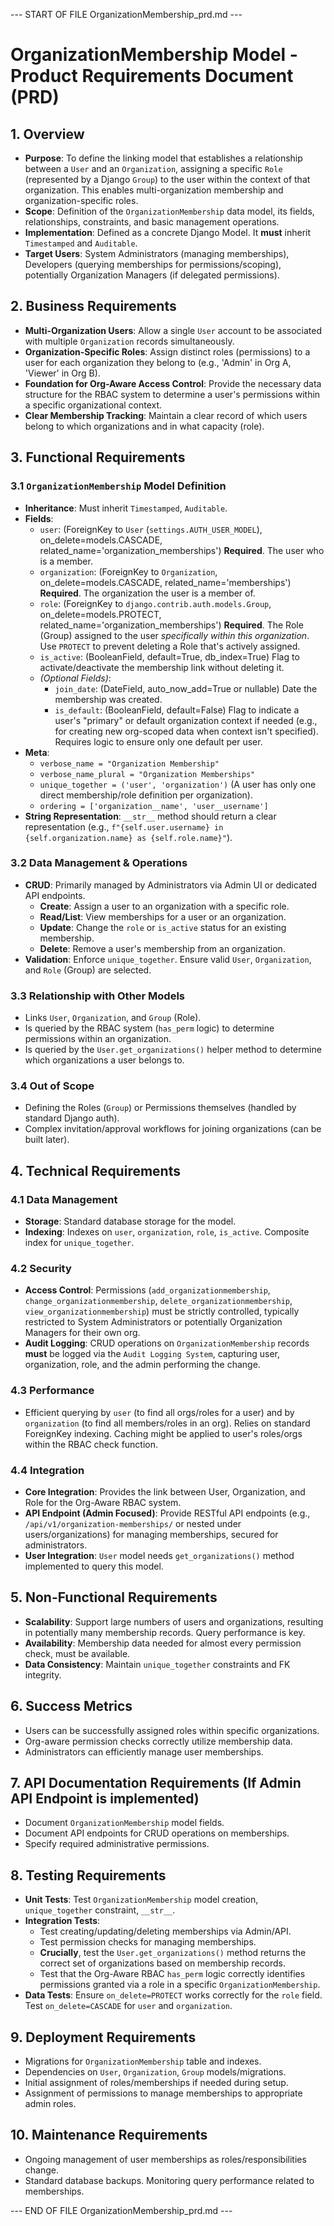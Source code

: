 
--- START OF FILE OrganizationMembership_prd.md ---

# OrganizationMembership Model - Product Requirements Document (PRD)

## 1. Overview

*   **Purpose**: To define the linking model that establishes a relationship between a `User` and an `Organization`, assigning a specific `Role` (represented by a Django `Group`) to the user within the context of that organization. This enables multi-organization membership and organization-specific roles.
*   **Scope**: Definition of the `OrganizationMembership` data model, its fields, relationships, constraints, and basic management operations.
*   **Implementation**: Defined as a concrete Django Model. It **must** inherit `Timestamped` and `Auditable`.
*   **Target Users**: System Administrators (managing memberships), Developers (querying memberships for permissions/scoping), potentially Organization Managers (if delegated permissions).

## 2. Business Requirements

*   **Multi-Organization Users**: Allow a single `User` account to be associated with multiple `Organization` records simultaneously.
*   **Organization-Specific Roles**: Assign distinct roles (permissions) to a user for each organization they belong to (e.g., 'Admin' in Org A, 'Viewer' in Org B).
*   **Foundation for Org-Aware Access Control**: Provide the necessary data structure for the RBAC system to determine a user's permissions within a specific organizational context.
*   **Clear Membership Tracking**: Maintain a clear record of which users belong to which organizations and in what capacity (role).

## 3. Functional Requirements

### 3.1 `OrganizationMembership` Model Definition
*   **Inheritance**: Must inherit `Timestamped`, `Auditable`.
*   **Fields**:
    *   `user`: (ForeignKey to `User` (`settings.AUTH_USER_MODEL`), on_delete=models.CASCADE, related_name='organization_memberships') **Required**. The user who is a member.
    *   `organization`: (ForeignKey to `Organization`, on_delete=models.CASCADE, related_name='memberships') **Required**. The organization the user is a member of.
    *   `role`: (ForeignKey to `django.contrib.auth.models.Group`, on_delete=models.PROTECT, related_name='organization_memberships') **Required**. The Role (Group) assigned to the user *specifically within this organization*. Use `PROTECT` to prevent deleting a Role that's actively assigned.
    *   `is_active`: (BooleanField, default=True, db_index=True) Flag to activate/deactivate the membership link without deleting it.
    *   *(Optional Fields)*:
        *   `join_date`: (DateField, auto_now_add=True or nullable) Date the membership was created.
        *   `is_default`: (BooleanField, default=False) Flag to indicate a user's "primary" or default organization context if needed (e.g., for creating new org-scoped data when context isn't specified). Requires logic to ensure only one default per user.
*   **Meta**:
    *   `verbose_name = "Organization Membership"`
    *   `verbose_name_plural = "Organization Memberships"`
    *   `unique_together = ('user', 'organization')` (A user has only one direct membership/role definition per organization).
    *   `ordering = ['organization__name', 'user__username']`
*   **String Representation**: `__str__` method should return a clear representation (e.g., `f"{self.user.username} in {self.organization.name} as {self.role.name}"`).

### 3.2 Data Management & Operations
*   **CRUD**: Primarily managed by Administrators via Admin UI or dedicated API endpoints.
    *   **Create**: Assign a user to an organization with a specific role.
    *   **Read/List**: View memberships for a user or an organization.
    *   **Update**: Change the `role` or `is_active` status for an existing membership.
    *   **Delete**: Remove a user's membership from an organization.
*   **Validation**: Enforce `unique_together`. Ensure valid `User`, `Organization`, and `Role` (Group) are selected.

### 3.3 Relationship with Other Models
*   Links `User`, `Organization`, and `Group` (Role).
*   Is queried by the RBAC system (`has_perm` logic) to determine permissions within an organization.
*   Is queried by the `User.get_organizations()` helper method to determine which organizations a user belongs to.

### 3.4 Out of Scope
*   Defining the Roles (`Group`) or Permissions themselves (handled by standard Django auth).
*   Complex invitation/approval workflows for joining organizations (can be built later).

## 4. Technical Requirements

### 4.1 Data Management
*   **Storage**: Standard database storage for the model.
*   **Indexing**: Indexes on `user`, `organization`, `role`, `is_active`. Composite index for `unique_together`.

### 4.2 Security
*   **Access Control**: Permissions (`add_organizationmembership`, `change_organizationmembership`, `delete_organizationmembership`, `view_organizationmembership`) must be strictly controlled, typically restricted to System Administrators or potentially Organization Managers for their own org.
*   **Audit Logging**: CRUD operations on `OrganizationMembership` records **must** be logged via the `Audit Logging System`, capturing user, organization, role, and the admin performing the change.

### 4.3 Performance
*   Efficient querying by `user` (to find all orgs/roles for a user) and by `organization` (to find all members/roles in an org). Relies on standard ForeignKey indexing. Caching might be applied to user's roles/orgs within the RBAC check function.

### 4.4 Integration
*   **Core Integration**: Provides the link between User, Organization, and Role for the Org-Aware RBAC system.
*   **API Endpoint (Admin Focused)**: Provide RESTful API endpoints (e.g., `/api/v1/organization-memberships/` or nested under users/organizations) for managing memberships, secured for administrators.
*   **User Integration**: `User` model needs `get_organizations()` method implemented to query this model.

## 5. Non-Functional Requirements

*   **Scalability**: Support large numbers of users and organizations, resulting in potentially many membership records. Query performance is key.
*   **Availability**: Membership data needed for almost every permission check, must be available.
*   **Data Consistency**: Maintain `unique_together` constraints and FK integrity.

## 6. Success Metrics

*   Users can be successfully assigned roles within specific organizations.
*   Org-aware permission checks correctly utilize membership data.
*   Administrators can efficiently manage user memberships.

## 7. API Documentation Requirements (If Admin API Endpoint is implemented)

*   Document `OrganizationMembership` model fields.
*   Document API endpoints for CRUD operations on memberships.
*   Specify required administrative permissions.

## 8. Testing Requirements

*   **Unit Tests**: Test `OrganizationMembership` model creation, `unique_together` constraint, `__str__`.
*   **Integration Tests**:
    *   Test creating/updating/deleting memberships via Admin/API.
    *   Test permission checks for managing memberships.
    *   **Crucially**, test the `User.get_organizations()` method returns the correct set of organizations based on membership records.
    *   Test that the Org-Aware RBAC `has_perm` logic correctly identifies permissions granted via a role in a specific `OrganizationMembership`.
*   **Data Tests**: Ensure `on_delete=PROTECT` works correctly for the `role` field. Test `on_delete=CASCADE` for `user` and `organization`.

## 9. Deployment Requirements

*   Migrations for `OrganizationMembership` table and indexes.
*   Dependencies on `User`, `Organization`, `Group` models/migrations.
*   Initial assignment of roles/memberships if needed during setup.
*   Assignment of permissions to manage memberships to appropriate admin roles.

## 10. Maintenance Requirements

*   Ongoing management of user memberships as roles/responsibilities change.
*   Standard database backups. Monitoring query performance related to memberships.

--- END OF FILE OrganizationMembership_prd.md ---